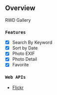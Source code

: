 ## Overview

RWD Gallery

### `Features`

- [x] Search By Keyword
- [x] Sort by Date
- [x] Photo EXIF
- [x] Photo Detail
- [x] Favorite

### `Web APIs`

- [Flickr](https://www.flickr.com/services/feeds/photos_public)